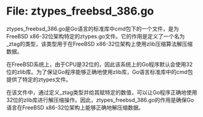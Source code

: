 # File: ztypes_freebsd_386.go

ztypes_freebsd_386.go是Go语言的标准库中cmd包下的一个文件，是为FreeBSD x86-32位架构特定的ztypes.go文件。它的作用是定义了一个名为_ztag的类型，该类型用于在FreeBSD x86-32位架构上使用zlib压缩算法解压缩数据。

在FreeBSD系统上，由于CPU是32位的，因此该系统上的Go程序默认会使用32位的zlib库。为了保证Go程序能够正确地使用zlib库，Go语言标准库中的cmd包提供了特定的ztypes文件。

在该文件中，通过定义_ztag类型并给其赋特定的数值，可以让Go程序正确地使用32位的zlib库进行解压缩操作。因此，ztypes_freebsd_386.go的作用是确保Go语言在FreeBSD x86-32位架构上能够正确地解压缩数据。

